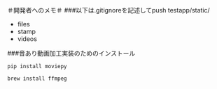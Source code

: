 ＃開発者へのメモ＃
###以下は.gitignoreを記述してpush
testapp/static/
- files
- stamp
- videos

###音あり動画加工実装のためのインストール

`pip install moviepy`

`brew install ffmpeg`